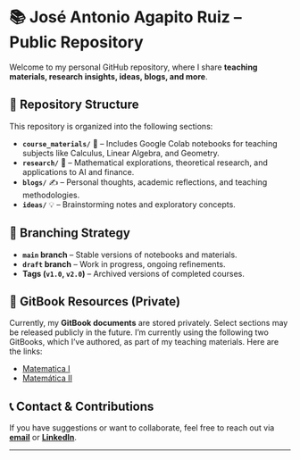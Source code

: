 # 📚 José Antonio Agapito Ruiz – Public Repository  

Welcome to my personal GitHub repository, where I share **teaching materials, research insights, ideas, blogs, and more**.  

## 📂 Repository Structure  
This repository is organized into the following sections:  

- **`course_materials/`** 📖 – Includes Google Colab notebooks for teaching subjects like Calculus, Linear Algebra, and Geometry.  
- **`research/`** 🔬 – Mathematical explorations, theoretical research, and applications to AI and finance.  
- **`blogs/`** ✍ – Personal thoughts, academic reflections, and teaching methodologies.  
- **`ideas/`** 💡 – Brainstorming notes and exploratory concepts.  

## 🔄 Branching Strategy  
- **`main` branch** – Stable versions of notebooks and materials.  
- **`draft` branch** – Work in progress, ongoing refinements.  
- **Tags (`v1.0`, `v2.0`)** – Archived versions of completed courses.  

## 📌 GitBook Resources (Private)  
Currently, my **GitBook documents** are stored privately. Select sections may be released publicly in the future. I’m currently using the following two GitBooks, which I’ve authored, as part of my teaching materials. Here are the links:
-  [Matematica I](https://jaruiz.gitbook.io/matematica-i)
-  [Matemática II](https//jaruiz.gitbook.io/matematica-ii)

## 📞 Contact & Contributions  
If you have suggestions or want to collaborate, feel free to reach out via **[email](mailto:jarpepe2@gmail.com)** or **[LinkedIn](www.linkedin.com/in/josé-antonio-agapito-ruiz-138a826)**.  

---
